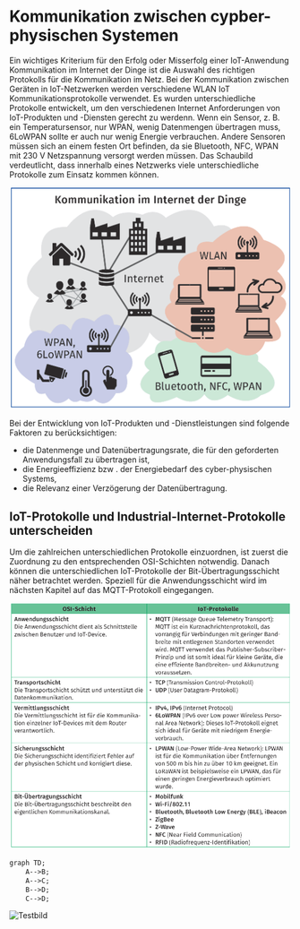 <!--
author:   J.Müller

email:    Jan.Mueller4@schule.hessen.de

version:  0.0.1

language: Deutsch

narrator: Deutsch Female

comment:  Sie sollen in unterschiedlichen Teams die gesamte Kommunikation zwischen cyber-physischen Systemen untersuchen, erläutern und präsentieren.

link:     https://cdn.jsdelivr.net/chartist.js/latest/chartist.min.css

script:   https://cdn.jsdelivr.net/chartist.js/latest/chartist.min.js

translation: Deutsch  translations/German.md

translation: Français translations/French.md
-->

# Kommunikation zwischen cypber-physischen Systemen

Ein wichtiges Kriterium für den Erfolg oder Misserfolg einer IoT-Anwendung Kommunikation im Internet der Dinge ist die Auswahl des richtigen Protokolls für die Kommunikation im Netz. Bei der Kommunikation zwischen Geräten in IoT-Netzwerken werden verschiedene WLAN IoT Kommunikationsprotokolle verwendet. Es wurden unterschiedliche Protokolle entwickelt, um den verschiedenen Internet Anforderungen von IoT-Produkten und -Diensten gerecht zu werdenn. Wenn ein Sensor, z. B. ein Temperatursensor, nur WPAN, wenig Datenmengen übertragen muss, 6LoWPAN sollte er auch nur wenig Energie verbrauchen. Andere Sensoren müssen sich an einem festen Ort befinden, da sie Bluetooth, NFC, WPAN mit 230 V Netzspannung versorgt werden müssen. Das Schaubild verdeutlicht, dass innerhalb eines Netzwerks viele unterschiedliche Protokolle zum Einsatz kommen können.

![picture 1](assets/Kommunikation_im_IoT.png)  

Bei der Entwicklung von IoT-Produkten und -Dienstleistungen sind folgende Faktoren zu berücksichtigen:

- die Datenmenge und Datenübertragungsrate, die für den geforderten Anwendungsfall zu übertragen ist,
- die Energieeffizienz bzw . der Energiebedarf des cyber-physischen Systems,
- die Relevanz einer Verzögerung der Datenübertragung.

## IoT-Protokolle und Industrial-Internet-Protokolle unterscheiden

Um die zahlreichen unterschiedlichen Protokolle einzuordnen, ist zuerst die Zuordnung zu den entsprechenden OSI-Schichten notwendig. Danach können die unterschiedlichen IoT-Protokolle der Bit-Übertragungsschicht näher betrachtet werden. Speziell für die Anwendungsschicht wird im nächsten Kapitel auf das MQTT-Protokoll eingegangen.

![picture 2](assets/OSI_IoT.png)  

```mermaid
graph TD;
    A-->B;
    A-->C;
    B-->D;
    C-->D;
```
![Testbild](assets/c__Users_MÜJ_Nextcloud_Schule_Liascript_Test_assets_draw_test.png)
